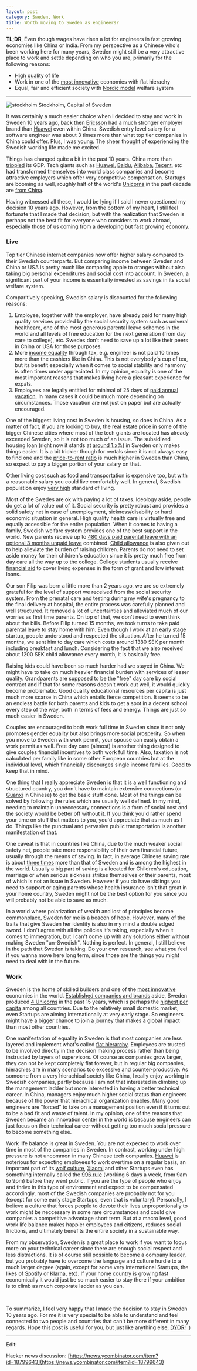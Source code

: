 ```yaml
---
layout: post
category: Sweden, Work
title: Worth moving to Sweden as engineers?
---
```


**TL;DR**, Even though wages have risen a lot for engineers in fast growing economies like China
or India. From my perspective as a Chinese who's been working here for many years, Sweden might still be
a very attractive place to work and settle depending on who you are, primarily for the following reasons:

* [High quality](https://www.usnews.com/news/best-countries/quality-of-life-rankings#) of life
* Work in one of the [most innovative](https://www.bloomberg.com/news/articles/2018-01-22/south-korea-tops-global-innovation-ranking-again-as-u-s-falls) economies with flat hierachy
* Equal, fair and efficient society with [Nordic model](https://en.wikipedia.org/wiki/Nordic_model) welfare system

----

<img src="{{ site.baseurl }}/images/stockholm.jpg" alt="stockholm"/>
<span class="image-label">Stockholm, Capital of Sweden</span>

It was certainly a much easier choice when I decided to stay and work in Sweden 10
years ago, back then [Ericsson](https://www.ericsson.com/en) had a much stronger employer brand than
[Huawei](https://www.huawei.com/en/) even within China. Swedish entry level salary for a software
engineer was about 3 times more than what top tier companies in China could offer. Plus, I was young.
The sheer thought of experiencing the Swedish working life made me excited.

Things has changed quite a bit in the past 10 years. China more than
[trippled](https://en.wikipedia.org/wiki/Historical_GDP_of_China)
its GDP. Tech giants such as [Huawei](https://www.huawei.com/en/), [Baidu](http://www.baidu.com),
[Alibaba](https://www.alibaba.com), [Tecent](https://www.tencent.com/en-us/), etc had transformed
themselves into world class companies and become attractive employers which offer very competitive
compensation. Startups are booming as well, roughly half of the
world's [Unicorns](https://en.wikipedia.org/wiki/Unicorn_(finance)) in the past decade are
[from China](https://en.wikipedia.org/wiki/List_of_unicorn_startup_companies).

Having witnessed all these, I would be lying if I said I never questioned my decision 10 years ago.
However, from the bottom of my heart, I still feel fortunate that I made that decision, but with
the realization that Sweden is perhaps not the best fit for everyone who considers to work abroad, 
especially those of us coming from a developing but fast growing economy.

### Live

Top tier Chinese internet companies now offer higher salary compared to their Swedish counterparts. But comparing 
income between Sweden and China or USA is pretty much like comparing apple to oranges without also taking
big personal expenditures and social cost into account. In Sweden, a significant part of your income
is essentially invested as savings in its social welfare system.

Comparitively speaking, Swedish salary is discounted for the following reasons:

1. Employee, together with the employer, have already paid for many high quality services provided by 
the social security system such as univeral healthcare, one of the most generous parental leave schemes in the world and all
levels of free education for the next generation (from day care to college), etc. Swedes don't need to save up a lot like their
peers in China or USA for those purposes.
2. More [income equality](https://www.cia.gov/library/publications/the-world-factbook/rankorder/2172rank.html)
through tax, e.g. engineer is not paid 10 times more than the cashiers like in China.
This is not everybody's cup of tea, but its benefit especially when it comes to social stability and harmony
is often times under appreciated. In my opinion, equality is one of the most important reasons that makes
living here a pleasant experience for expats.
3. Employees are legally entitled for minimal of 25 days of [paid annual vacation](https://www.unionen.se/in-english/annual-vacation). 
In many cases it could be much more depending on circumstances. Those vacation are not just on paper but are actually encouraged.

One of the biggest living cost in Sweden is housing, so does in China. As a matter of fact, if you are looking to
buy, the real estate price in some of the bigger Chinese cities where most of the tech giants are located has already exceeded Sweden, so it is
not too much of an issue. The subsidized housing loan (right now it stands at [around 1.x%](http://www.nasdaqomxnordic.com/bonds/sweden/mortgagerates))
in Sweden only makes things easier. It is a bit trickier though for rentals since it is not always easy
to find one and the [price-to-rent ratio](https://www.investopedia.com/terms/p/price-to-rent-ratio.asp)
is much higher in Sweden than China, so expect to pay a bigger portion of your salary on that.

Other living cost such as food and transportation is expensive too, but with a reasonable salary you could live
comfortably well. In general, Swedish population enjoy [very high](https://www.usnews.com/news/best-countries/quality-of-life-rankings#) standard of living.

Most of the Swedes are ok with paying a lot of taxes. Ideology aside, people do get a lot of value out of it. Social security
is pretty robust and provides a solid safety net in case of unemployment, sickness/disability or hard economic situation in
general. High quality health care is virtually free and equally accessible for the entire population. When it
comes to having a family, Swedish welfare system provides one of the best support in the world. New parents receive
up to [480 days paid parental leave with an optional 3 months unpaid leave](https://en.wikipedia.org/wiki/Social_security_in_Sweden#Parental_benefit) combined.
[Child allowance](https://en.wikipedia.org/wiki/Social_security_in_Sweden#Child_allowance)
is also given out to help alleviate the burden of raising children. Parents do not need to set aside money for
their children's education since it is pretty much free from day care all the way up to the college. College students
usually receive [financial aid](https://en.wikipedia.org/wiki/Student_financial_aid_(Sweden)) to cover living
expenses in the form of grant and low interest loans.

Our son Filip was born a little more than 2 years ago, we are so extremely grateful for the level of support
we received from the social security system. From the prenatal care and testing during my wife's pregnancy
to the final delivery at hospital, the entire process was carefully planned and well structured. It removed a lot
of uncertainties and alleviated much of our worries as first time parents. On top of that, we don't need to even
think about the bills. Before Filip turned 15 months, we took turns to take paid parental leave to stay home with him.
Even though I work at an early stage startup, people understood and respected the situation. After he turned
15 months, we sent him to day care which costs around 1380 SEK per month including breakfast and lunch. Considering
the fact that we also received about 1200 SEK child allowance every month, it is basically free. 

Raising kids could have been so much harder had we stayed in China. We might have to take on much heavier financial burden with services
of lesser quality. Grandparents are supposed to be the "free" day care by social contract and if that for some reasons doesn't
work out well, it would quickly become problematic. Good quality educational resources per capita is just much more scarse in China which
entails fierce competition. It seems to be an endless battle for both parents and kids to get a spot in a decent school every step
of the way, both in terms of fees and energy. Things are just so much easier in Sweden.

Couples are encouraged to both work full time in Sweden since it not only promotes gender equality but also brings more
social prosperity. So when you move to Sweden with work permit, your spouse can easily obtain a work permit as well.
Free day care (almost) is another thing designed to give couples financial incentives to both work full time.
Also, taxation is not calculated per family like in some other European countries but at the individual level,
which financially discourges single income families. Good to keep that in mind.

One thing that I really appreciate Sweden is that it is a well functioning and structured country, you don't
have to maintain extensive connections (or [Guanxi](https://en.wikipedia.org/wiki/Guanxi) in Chinese) to get the
basic stuff done. Most of the things can be solved by following the rules which are usually well defined. In
my mind, needing to maintain unneccessary connections is a form of social cost and the society would
be better off without it. If you think you'd rather spend your time on stuff that matters to you, you'd
appreciate that as much as I do. Things like the punctual and pervasive public transportation is another
manifestation of that.

One caveat is that in countries like China, due to the much weaker social safety net, people take more responsibility
of their own financial future, usually through the means of saving. In fact, in average Chinese saving rate is about
[three times](https://data.oecd.org/natincome/saving-rate.htm) more than that of Sweden and is among the highest in the world.
Usually a big part of saving is allocated for Children's education, marriage or when serious sickness strikes themselves
or their parents, most of which is not an issue in Sweden. However if you do have siblings you need to support or 
aging parents whose health insurance isn't that great in your home country, Sweden might not be the best option for you
since you will probably not be able to save as much.

In a world where polarization of wealth and lost of principles become commonplace, Sweden for me is a beacon of hope. However,
many of the traits that give Sweden her identity is also in my mind a double edged sword. I don't agree with all the policies it's taking, especially
when it comes to immegration, but I can't come up with any solutions either without making Sweden "un-Swedish". Nothing is perfect.
In general, I still believe in the path that Sweden is taking. Do your own research, see what you feel if you wanna move here long term,
since those are the things you might need to deal with in the future.


### Work

Sweden is the home of skilled builders and one of the
[most innovative](https://www.bloomberg.com/news/articles/2018-01-22/south-korea-tops-global-innovation-ranking-again-as-u-s-falls)
economies in the world. [Established companies and brands](http://brandirectory.com/league_tables/table/sweden-2016) aside, Sweden produced
[4 Unicorns](https://en.wikipedia.org/wiki/List_of_unicorn_startup_companies#Unicorns_list) in the past 15 years, which
is perhaps the [highest per capita](http://knowledge.wharton.upenn.edu/article/how-stockholm-became-a-unicorn-factory/) among all countries.
Due to the relatively small domestic market, even Startups are aiming internationally at very early stage. So engineers might have
a bigger chance to join a journey that makes a global impact than most other countries.

One manifestation of equality in Sweden is that most companies are less layered and implement what's called
[flat hierarchy](https://en.wikipedia.org/wiki/Flat_organization). Employees are trusted to be involved directly in the decision
making process rather than being instructed by layers of supervisors. Of course as companies grow larger, they can not be kept completely
flat forever, but in regular big companies, hierachies are in many scenarios too excessive and counter-productive. As someone from a very hierachical society
like China, I really enjoy working in Swedish companies, partly because I am not that interested in climbing up the management ladder
but more interested in having a better technical career. In China, managers enjoy much higher social status than engineers because of
the power that hierachical organization enables. Many good engineers are "forced" to take on a management position even if it turns
out to be a bad fit and waste of talent. In my opinion, one of the reasons that Sweden became an innovation center in the world
is because engineers can just focus on their technical career without getting too much social pressure to become something else.

Work life balance is great in Sweden. You are not expected to work over time in most of the companies in Sweden.
In contrast, working under high pressure is not uncommon in many Chinese tech companies. [Huawei](https://www.huawei.com/en/) is noterious
for expecting employees to work overtime on a regular basis, an important part of its [wolf culture](https://huaweico.wordpress.com/our-culture/),
[Xiaomi](https://www.mi.com/global/) and other Startups even has something internally called the [996 rule](https://www.quora.com/What-does-9-9-6-refer-to-in-Chinas-startup-scene)
(working 6 days a week, from 9am to 9pm) before they went public. If you are the type of people who enjoy and thrive in this type of environment and
expect to be compensated accordingly, most of the Swedish companies are probably not for you (except for some early stage Startups, even that is voluntary).
Personally, I believe a culture that forces people to devote their lives unproportionally to work might be neccessary in some rare circumstances and could
give companies a competitive advantage short term. But at a macro level, good work life balance makes happier employees and citizens, reduces social frictions,
and ultimately benefits the entire society in a sustainable way. 

From my observation, Sweden is a great place to work if you want to focus more on your technical career since there are enough social respect and less distractions. It is of
course still possible to become a company leader, but you probably have to overcome the language and culture hurdle to a much larger degree (again, except for some very 
international Startups, the likes of [Spotify](https://www.spotify.com/se/) or [Klarna](https://klarna.se), etc). If your home country is
growing fast economically it would just be so much easier to stay there if your ambition is to climb as much corporate ladder as you can.

<br/>

To summarize, I feel very happy that I made the decision to stay in Sweden 10 years ago. For me it is very special to be able to understand and feel connected to two
people and countries that can't be more different in many regards. Hope this post is useful for you, but just like anything else, [DYOR](https://www.urbandictionary.com/define.php?term=DYOR)! :)

----

Edit:

Hacker news discussion:
[https://news.ycombinator.com/item?id=18799643](https://news.ycombinator.com/item?id=18799643)
